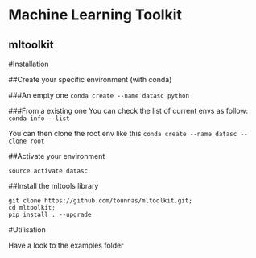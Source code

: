 Machine Learning Toolkit
========
mltoolkit
--------

#Installation



##Create your specific environment (with conda)


###An empty one
`conda create --name datasc python`


###From a existing one
You can check the list of current envs as follow: `conda info --list`

You can then clone the root env like this `conda create --name datasc --clone root`



##Activate your environment

`source activate datasc`



##Install the mltools library

```
git clone https://github.com/tounnas/mltoolkit.git;
cd mltoolkit;
pip install . --upgrade
```



#Utilisation

Have a look to the examples folder

